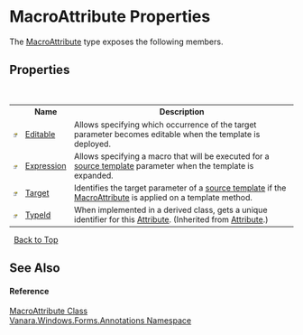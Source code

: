 # MacroAttribute Properties
 

The <a href="76b5afb9-8284-abab-a271-0b70863b36df">MacroAttribute</a> type exposes the following members.


## Properties
&nbsp;<table><tr><th></th><th>Name</th><th>Description</th></tr><tr><td>![Public property](media/pubproperty.gif "Public property")</td><td><a href="fd352279-6608-3c0e-9ef7-f18bd1acc4be">Editable</a></td><td>
Allows specifying which occurrence of the target parameter becomes editable when the template is deployed.</td></tr><tr><td>![Public property](media/pubproperty.gif "Public property")</td><td><a href="5168cb03-2150-3009-1799-a0a9b6bcdab2">Expression</a></td><td>
Allows specifying a macro that will be executed for a <a href="dbb67eff-fd53-18f4-a626-9e0f92e6a389">source template</a> parameter when the template is expanded.</td></tr><tr><td>![Public property](media/pubproperty.gif "Public property")</td><td><a href="f1d5502f-d0a6-2320-297d-24eaca004bbb">Target</a></td><td>
Identifies the target parameter of a <a href="dbb67eff-fd53-18f4-a626-9e0f92e6a389">source template</a> if the <a href="76b5afb9-8284-abab-a271-0b70863b36df">MacroAttribute</a> is applied on a template method.</td></tr><tr><td>![Public property](media/pubproperty.gif "Public property")</td><td><a href="http://msdn2.microsoft.com/en-us/library/sa1bf03e" target="_blank">TypeId</a></td><td>
When implemented in a derived class, gets a unique identifier for this <a href="http://msdn2.microsoft.com/en-us/library/e8kc3626" target="_blank">Attribute</a>.
 (Inherited from <a href="http://msdn2.microsoft.com/en-us/library/e8kc3626" target="_blank">Attribute</a>.)</td></tr></table>&nbsp;
<a href="#macroattribute-properties">Back to Top</a>

## See Also


#### Reference
<a href="76b5afb9-8284-abab-a271-0b70863b36df">MacroAttribute Class</a><br /><a href="600255aa-5477-7018-00f3-14fce5adebc9">Vanara.Windows.Forms.Annotations Namespace</a><br />